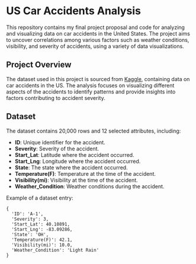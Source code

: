 # US Car Accidents Analysis

This repository contains my final project proposal and code for analyzing and visualizing data on car accidents in the United States. The project aims to uncover correlations among various factors such as weather conditions, visibility, and severity of accidents, using a variety of data visualizations.

## Project Overview

The dataset used in this project is sourced from [Kaggle](https://www.kaggle.com/datasets/sobhanmoosavi/us-accidents), containing data on car accidents in the US. The analysis focuses on visualizing different aspects of the accidents to identify patterns and provide insights into factors contributing to accident severity.

## Dataset

The dataset contains 20,000 rows and 12 selected attributes, including:
- **ID**: Unique identifier for the accident.
- **Severity**: Severity of the accident.
- **Start_Lat**: Latitude where the accident occurred.
- **Start_Lng**: Longitude where the accident occurred.
- **State**: The state where the accident occurred.
- **Temperature(F)**: Temperature at the time of the accident.
- **Visibility(mi)**: Visibility at the time of the accident.
- **Weather_Condition**: Weather conditions during the accident.

Example of a dataset entry:
```
{
  'ID': 'A-1',
  'Severity': 3,
  'Start_Lat': 40.10891,
  'Start_Lng': -83.09286,
  'State': 'OH',
  'Temperature(F)': 42.1,
  'Visibility(mi)': 10.0,
  'Weather_Condition': 'Light Rain'
}
```
